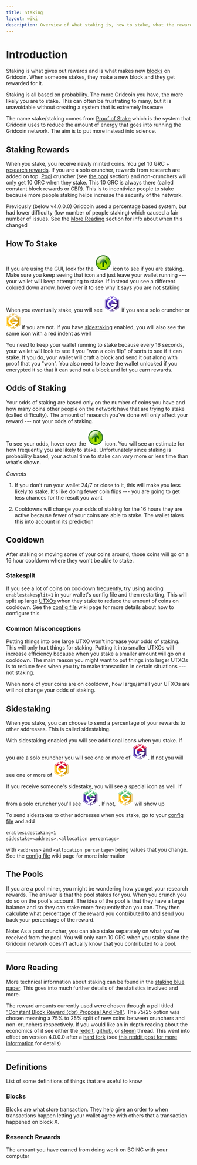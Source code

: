 ```yaml
---
title: Staking
layout: wiki
description: Overview of what staking is, how to stake, what the rewards are, and much more
---
```


# Introduction
Staking is what gives out rewards and is what makes new [blocks](#blocks "wikilink") on Gridcoin.
When someone stakes, they make a new block and they get rewarded for it. 

Staking is all based on probability. The more Gridcoin you have, the more 
likely you are to stake. This can often be frustrating to many, but it is unavoidable
without creating a system that is extremely insecure


The name stake/staking comes from [Proof of Stake](https://www.investopedia.com/terms/p/proof-stake-pos.asp) 
which is the system that Gridcoin uses to reduce the amount of energy that goes 
into running the Gridcoin network. The aim is to put more instead into science.

## Staking Rewards
When you stake, you receive newly minted coins. You 
get 10 GRC + [research rewards](#research-rewards "wikilink"). If you are a solo 
cruncher, rewards from research are added on top. [Pool](pools "wikilink") cruncher (see [the pool](#the-pools "wikilink") section) and non-crunchers 
will only get 10 GRC when they stake. This 10 GRC is always there (called 
constant block rewards or CBR). This is to incentivize people to stake because 
more people staking helps increase the security of the network. 

Previously (below v4.0.0.0) Gridcoin used a percentage based system, 
but had lower difficulty (low number of people staking) which caused
a fair number of issues. See the [More Reading](#more-reading "wikilink") section
for info about when this changed

## How To Stake
If you are using the GUI, look for the ![Green Up Arrow Icon](/assets/img/wiki/staking_on.svg)
icon to see if you are staking. Make sure you keep seeing that icon
and just leave your wallet running --- your wallet will keep attempting to stake.
If instead you see a different colored down arrow, hover over it to see why it says you are not staking

When you eventually stake, you will see ![Purple Gridcoin Logo](/assets/img/wiki/tx_por.svg)
if you are a solo cruncher or ![Golden Gridcoin Logo](/assets/img/wiki/tx_pos.svg)
if you are not. If you have [sidestaking](#sidestaking "wikilink") enabled, you
will also see the same icon with a red indent as well

You need to keep your wallet running to stake because every 16 seconds, your wallet 
will look to see if you "won a coin flip" of sorts to see if it can stake. If you do, your 
wallet will craft a block and send it out along with proof that you "won". You
also need to leave the wallet unlocked if you encrypted it so that it can send out 
a block and let you earn rewards. 


## Odds of Staking
Your odds of staking are based only on the number of coins you have and how many coins
other people on the network have that are trying to stake (called difficulty).
The amount of research you've done will only affect your reward --- not your odds
of staking. 

To see your odds, hover over the ![Green Up Arrow Icon](/assets/img/wiki/staking_on.svg) icon.
You will see an estimate for how frequently you are likely to stake. Unfortunately
since staking is probability based, your actual time to stake can vary more or less time than what's shown.

*Caveats*

1) If you don't run your wallet 24/7 or close to it, this will make you less likely
to stake. It's like doing fewer coin flips --- you are going to get less 
chances for the result you want

2) Cooldowns will change your odds of staking for the 16 hours they are active because
fewer of your coins are able to stake. The wallet takes this into account in its prediction


## Cooldown

After staking or moving some of your coins around, those coins will go on a 16
hour cooldown where they won't be able to stake.

### Stakesplit
If you see a lot of coins on cooldown frequently, try using adding `enablestakesplit=1`
in your wallet's config file and then restarting. This will split up large [UTXOs](utxos "wikilink")
when they stake to reduce the amount of coins on cooldown. See the 
[config file](config-file "wikilink") wiki page for more details about how to configure this

### Common Misconceptions
Putting things into one large UTXO won't increase your odds
of staking. This will only hurt things for staking. Putting it into smaller UTXOs
will increase efficiency because when you stake a smaller amount will go on a cooldown. 
The main reason you might want to put things into larger UTXOs is to reduce fees when
you try to make transaction in certain situations --- not staking.

When none of your coins are on cooldown, how large/small your UTXOs are will not 
change your odds of staking.


## Sidestaking

When you stake, you can choose to send a percentage of your rewards to other
addresses. This is called sidestaking. 

With sidestaking enabled you will see additional icons when you stake. If you
are a solo cruncher you will see one or more of ![Purple Gridcoin Icon With Red Indent](/assets/img/wiki/tx_por_side_stake_sent.svg).
If not you will see one or more of ![Golden Gridcoin Icon With Red Indent](/assets/img/wiki/tx_pos_side_stake_sent.svg)

If you receive someone's sidestake, you will see a special icon as well. If from a solo cruncher you'll see ![Purple Gridcoin Icon With Green Indent](/assets/img/wiki/tx_por_side_stake_receive.svg). If not, ![Golden Gridcoin Icon With Green Indent](/assets/img/wiki/tx_pos_side_stake_receive.svg) will show up
  
  
  
To send sidestakes to other addresses when you stake, 
go to your [config file](config-file "wikilink") and add 

```
enablesidestaking=1
sidestake=<address>,<allocation percentage>
```
with `<address>` and `<allocation percentage>` being values that you change.
See the [config file](config-file "wikilink") wiki page for more information


## The Pools
If you are a pool miner, you might be wondering how you get your research rewards.
The answer is that the pool stakes for you. When you crunch you do so on the
pool's account.  The idea of the pool is that they have a large balance and so 
they can stake more frequently than you can. They then calculate what percentage 
of the reward you contributed to and send you back your percentage of the reward. 

Note: As a pool cruncher, you can also stake separately on what you've received 
from the pool. You will only earn 10 GRC when you stake since the Gridcoin network 
doesn't actually know that you contributed to a pool.


---
## More Reading
More technical information about staking can be found in the [staking blue paper](/assets/docs/grc-bluepaper-section-1.pdf "sitelink").
This goes into much further details of the statistics involved and more.


The reward amounts currently used were chosen through a poll titled ["Constant Block Reward (cbr) Proposal And Poll"](http://main.gridcoinstats.eu/poll/22c2ee5e0c049ce93acc6f40d0430f6335367da1c3f61c66d211863cb346600d/1/ended:2). 
The 75/25 option was chosen meaning a 75% to 25% split of new coins between crunchers and non-crunchers respectively.
If you would like an in depth reading about the economics of it see either the 
[reddit](https://www.reddit.com/r/gridcoin/comments/8bcrlz/constant_block_reward_cbr_value_proposal_and_poll/), [github](https://github.com/gridcoin-community/economics/issues/1), or [steem](https://steemit.com/gridcoin/@jringo/constant-block-reward-cbr-value-proposal-and-poll) thread. This went into
effect on version 4.0.0.0 after a [hard fork](forks#hard-forks "wikilink") (see [this reddit post for more information](https://www.reddit.com/r/gridcoin/comments/9pgg7m/gridcoin_mandatory_update_4000_released_cbr/) for details)

---
## Definitions

List of some definitions of things that are useful to know

### Blocks
Blocks are what store transaction. They help give an order to when transactions 
happen letting your wallet agree with others that a transaction happened on 
block X. 

### Research Rewards
The amount you have earned from doing work on BOINC with your computer